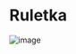 # Ruletka
![image](https://github.com/user-attachments/assets/24fe5ff6-70fc-4216-8e0c-ea0dadb8e3d2)
